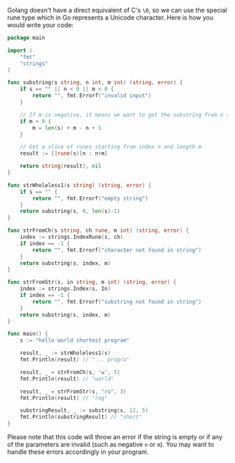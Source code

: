 Golang doesn't have a direct equivalent of C's `\0`, so we can use the special rune type which in Go represents a Unicode character. Here is how you would write your code:

```go
package main

import (
	"fmt"
	"strings"
)

func substring(s string, n int, m int) (string, error) {
	if s == "" || n < 0 || m < 0 {
		return "", fmt.Errorf("invalid input")
	}

	// If m is negative, it means we want to get the substring from n to the end of the string
	if m < 0 {
		m = len(s) + m - n + 1
	}

	// Get a slice of runes starting from index n and length m
	result := []rune(s)[n : n+m]

	return string(result), nil
}

func strWholeless1(s string) (string, error) {
	if s == "" {
		return "", fmt.Errorf("empty string")
	}
	return substring(s, 0, len(s)-1)
}

func strFromCh(s string, ch rune, m int) (string, error) {
	index := strings.IndexRune(s, ch)
	if index == -1 {
		return "", fmt.Errorf("character not found in string")
	}
	return substring(s, index, m)
}

func strFromStr(s, in string, m int) (string, error) {
	index := strings.Index(s, In)
	if index == -1 {
		return "", fmt.Errorf("substring not found in string")
	}
	return substring(s, index, m)
}

func main() {
	s := "hello world shortest program"

	result, _ := strWholeless1(s)
	fmt.Println(result) // "... progra"

	result, _ = strFromCh(s, 'w', 5)
	fmt.Println(result) // "world"

	result, _ = strFromStr(s, "ro", 3)
	fmt.Println(result) // "rog"

	substringResult, _ := substring(s, 12, 5)
	fmt.Println(substringResult) // "short"
}
```
Please note that this code will throw an error if the string is empty or if any of the parameters are invalid (such as negative `n` or `m`). You may want to handle these errors accordingly in your program.
